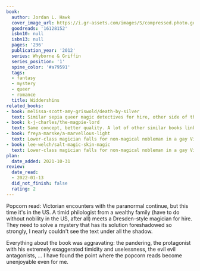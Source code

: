 ```yaml
---
book:
  author: Jordan L. Hawk
  cover_image_url: https://i.gr-assets.com/images/S/compressed.photo.goodreads.com/books/1352121658l/16128152.jpg
  goodreads: '16128152'
  isbn10: null
  isbn13: null
  pages: '236'
  publication_year: '2012'
  series: Whyborne & Griffin
  series_position: '1'
  spine_color: '#a79591'
  tags:
  - fantasy
  - mystery
  - queer
  - romance
  title: Widdershins
related_books:
- book: melissa-scott-amy-griswold/death-by-silver
  text: Similar sepia queer magic detectives for hire, other side of the pond.
- book: k-j-charles/the-magpie-lord
  text: Same concept, better quality. A lot of other similar books linked there, too.
- book: freya-marske/a-marvellous-light
  text: Lower-class magician falls for non-magical nobleman in a gay Victorian romance.
- book: lee-welch/salt-magic-skin-magic
  text: Lower-class magician falls for non-magical nobleman in a gay Victorian romance.
plan:
  date_added: 2021-10-31
review:
  date_read:
  - 2022-01-13
  did_not_finish: false
  rating: 2
---
```


Popcorn read: Victorian encounters with the paranormal continue, but this time it's in the US. A timid philologist from
a wealthy family (have to do without nobility in the US, after all) meets a Dresden-style magician for hire. They need
to solve a mystery that has its solution foreshadowed so strongly, I nearly couldn't see the text under all the shadow.

Everything about the book was aggravating: the pandering, the protagonist with his extremely exaggerated timidity and
uselessness, the evil evil antagonists, … I have found the point where the popcorn reads become unenjoyable even for me.
